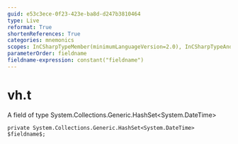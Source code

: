 ```yaml
---
guid: e53c3ece-0f23-423e-ba8d-d247b3810464
type: Live
reformat: True
shortenReferences: True
categories: mnemonics
scopes: InCSharpTypeMember(minimumLanguageVersion=2.0), InCSharpTypeAndNamespace(minimumLanguageVersion=2.0)
parameterOrder: fieldname
fieldname-expression: constant("fieldname")
---
```


# vh.t

A field of type System.Collections.Generic.HashSet<System.DateTime>

```
private System.Collections.Generic.HashSet<System.DateTime> $fieldname$;
```
